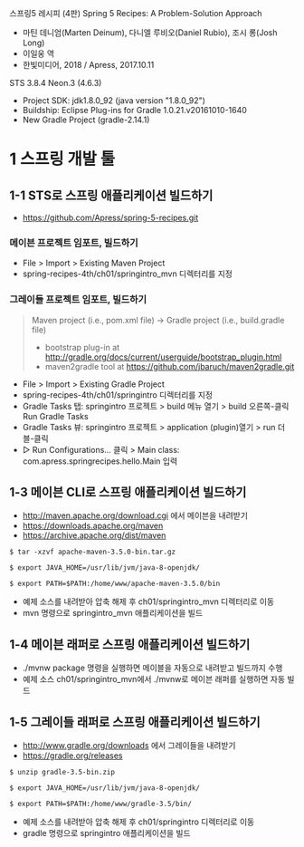 스프링5 레시피 (4판) Spring 5 Recipes: A Problem-Solution Approach
- 마틴 데니엄(Marten Deinum), 다니엘 루비오(Daniel Rubio), 조시 롱(Josh Long)
- 이일웅 역
- 한빛미디어, 2018 / Apress, 2017.10.11

STS 3.8.4 Neon.3 (4.6.3)
- Project SDK: jdk1.8.0\_92 (java version "1.8.0_92") 
- Buildship: Eclipse Plug-ins for Gradle 1.0.21.v20161010-1640
- New Gradle Project (gradle-2.14.1)

# 1 스프링 개발 툴

## 1-1 STS로 스프링 애플리케이션 빌드하기

- https://github.com/Apress/spring-5-recipes.git

### 메이븐 프로젝트 임포트, 빌드하기

- File > Import > Existing Maven Project
- spring-recipes-4th/ch01/springintro_mvn 디렉터리를 지정

### 그레이들 프로젝트 임포트, 빌드하기

> Maven project (i.e., pom.xml file) → Gradle project (i.e., build.gradle file)
> - bootstrap plug-in at http://gradle.org/docs/current/userguide/bootstrap_plugin.html
> - maven2gradle tool at https://github.com/jbaruch/maven2gradle.git

- File > Import > Existing Gradle Project
- spring-recipes-4th/ch01/springintro 디렉터리를 지정
- Gradle Tasks 탭: springintro 프로젝트 > build 메뉴 열기 > build 오른쪽-클릭 Run Gradle Tasks
- Gradle Tasks 뷰: springintro 프로젝트 > application (plugin)열기 > run 더블-클릭
- ▷ Run Configurations... 클릭 > Main class: com.apress.springrecipes.hello.Main 입력

## 1-3 메이븐 CLI로 스프링 애플리케이션 빌드하기

- http://maven.apache.org/download.cgi 에서 메이븐을 내려받기
- https://downloads.apache.org/maven
- https://archive.apache.org/dist/maven

```
$ tar -xzvf apache-maven-3.5.0-bin.tar.gz
```

```
$ export JAVA_HOME=/usr/lib/jvm/java-8-openjdk/
```

```
$ export PATH=$PATH:/home/www/apache-maven-3.5.0/bin
```

- 예제 소스를 내려받아 압축 해제 후 ch01/springintro_mvn 디렉터리로 이동
- mvn 명령으로 springintro_mvn 애플리케이션을 빌드

## 1-4 메이븐 래퍼로 스프링 애플리케이션 빌드하기

- ./mvnw package 명령을 실행하면 메이블을 자동으로 내려받고 빌드까지 수행
- 예제 소스 ch01/springintro_mvn에서 ./mvnw로 메이븐 래퍼를 실행하면 자동 빌드

## 1-5 그레이들 래퍼로 스프링 애플리케이션 빌드하기
 
- http://www.gradle.org/downloads 에서 그레이들을 내려받기
- https://gradle.org/releases

```
$ unzip gradle-3.5-bin.zip
```

```
$ export JAVA_HOME=/usr/lib/jvm/java-8-openjdk/
```

```
$ export PATH=$PATH:/home/www/gradle-3.5/bin/
```

- 예제 소스를 내려받아 압축 해제 후 ch01/springintro 디렉터리로 이동
- gradle 명령으로 springintro 애플리케이션을 빌드
